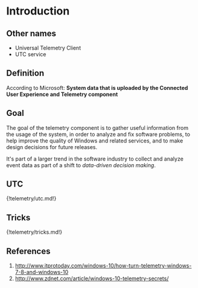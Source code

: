 # Introduction

## Other names

* Universal Telemetry Client
* UTC service

## Definition

According to Microsoft: **System data that is uploaded by the Connected User Experience and Telemetry component**

## Goal

The goal of the telemetry component is to gather useful information from the usage of the system, in order to analyze and fix software problems, to help improve the quality of Windows and related services, and to make design decisions for future releases. 

It's part of a larger trend in the software industry to collect and analyze event data as part of a shift to *data-driven decision making*.

## UTC
{!telemetry/utc.md!}



## Tricks
{!telemetry/tricks.md!}


## References

1. http://www.itprotoday.com/windows-10/how-turn-telemetry-windows-7-8-and-windows-10
2. http://www.zdnet.com/article/windows-10-telemetry-secrets/
